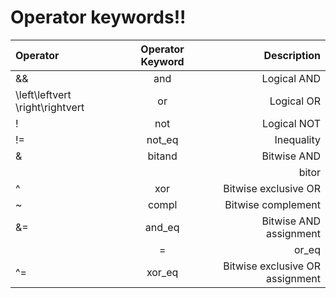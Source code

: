 # Operator keywords!!

| Operator | Operator Keyword | Description |
|:---------|:----------------:|------------:|
|&&     | and              | Logical AND |
|\left\leftvert \right\rightvert    | or               | Logical OR |
|!      | not              | Logical NOT |
|!=     | not_eq           | Inequality |
|&      | bitand           | Bitwise AND |
||      | bitor            | Bitwise inclusive OR |
|^      | xor              | Bitwise exclusive OR |
|~      | compl            | Bitwise complement |
|&=     | and_eq           | Bitwise AND assignment |
||=     | or_eq            | Bitwise inclusive OR assignment |
|^=     | xor_eq           | Bitwise exclusive OR assignment |
